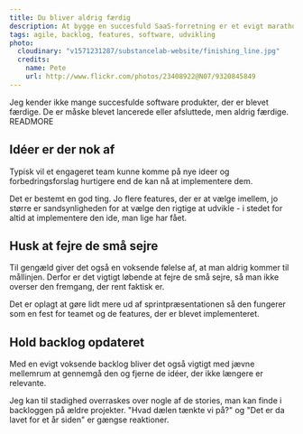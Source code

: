 ```yaml
---
title: Du bliver aldrig færdig
description: At bygge en succesfuld SaaS-forretning er et evigt marathon
tags: agile, backlog, features, software, udvikling
photo:
  cloudinary: "v1571231287/substancelab-website/finishing_line.jpg"
  credits:
    name: Pete
    url: http://www.flickr.com/photos/23408922@N07/9320845849
---
```

Jeg kender ikke mange succesfulde software produkter, der er blevet færdige. De er måske blevet lancerede eller afsluttede, men aldrig færdige.
READMORE

## Idéer er der nok af

Typisk vil et engageret team kunne komme på nye ideer og forbedringsforslag hurtigere end de kan nå at implementere dem.

Det er bestemt en god ting. Jo flere features, der er at vælge imellem, jo større er sandsynligheden for at vælge den rigtige at udvikle - i stedet for altid at implementere den ide, man lige har fået.

## Husk at fejre de små sejre

Til gengæld giver det også en voksende følelse af, at man aldrig kommer til mållinjen. Derfor er det vigtigt løbende at fejre de små sejre, så man ikke overser den fremgang, der rent faktisk er.

Det er oplagt at gøre lidt mere ud af sprintpræsentationen så den fungerer som en fest for teamet og de features, der er blevet implementeret.

## Hold backlog opdateret

Med en evigt voksende backlog bliver det også vigtigt med jævne mellemrum at gennemgå den og fjerne de idéer, der ikke længere er relevante.

Jeg kan til stadighed overraskes over nogle af de stories, man kan finde i backloggen på ældre projekter. "Hvad dælen tænkte vi på?" og "Det er da lavet for et år siden" er gængse reaktioner.

